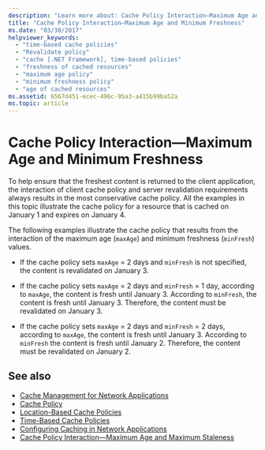 ```yaml
---
description: "Learn more about: Cache Policy Interaction—Maximum Age and Minimum Freshness"
title: "Cache Policy Interaction—Maximum Age and Minimum Freshness"
ms.date: "03/30/2017"
helpviewer_keywords: 
  - "time-based cache policies"
  - "Revalidate policy"
  - "cache [.NET Framework], time-based policies"
  - "freshness of cached resources"
  - "maximum age policy"
  - "minimum freshness policy"
  - "age of cached resources"
ms.assetid: 6567d451-ecec-496c-95a3-a415b99ba52a
ms.topic: article
---
```

# Cache Policy Interaction—Maximum Age and Minimum Freshness

To help ensure that the freshest content is returned to the client application, the interaction of client cache policy and server revalidation requirements always results in the most conservative cache policy. All the examples in this topic illustrate the cache policy for a resource that is cached on January 1 and expires on January 4.  
  
 The following examples illustrate the cache policy that results from the interaction of the maximum age (`maxAge`) and minimum freshness (`minFresh`) values.  
  
- If the cache policy sets `maxAge` = 2 days and `minFresh` is not specified, the content is revalidated on January 3.  
  
- If the cache policy sets `maxAge` = 2 days and `minFresh` = 1 day, according to `maxAge`, the content is fresh until January 3. According to `minFresh`, the content is fresh until January 3. Therefore, the content must be revalidated on January 3.  
  
- If the cache policy sets `maxAge` = 2 days and `minFresh` = 2 days, according to `maxAge`, the content is fresh until January 3. According to `minFresh` the content is fresh until January 2. Therefore, the content must be revalidated on January 2.  
  
## See also

- [Cache Management for Network Applications](cache-management-for-network-applications.md)
- [Cache Policy](cache-policy.md)
- [Location-Based Cache Policies](location-based-cache-policies.md)
- [Time-Based Cache Policies](time-based-cache-policies.md)
- [Configuring Caching in Network Applications](configuring-caching-in-network-applications.md)
- [Cache Policy Interaction—Maximum Age and Maximum Staleness](cache-policy-interaction-maximum-age-and-maximum-staleness.md)
